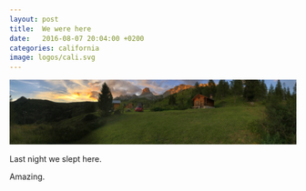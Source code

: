 ```yaml
---
layout: post
title:  We were here
date:   2016-08-07 20:04:00 +0200
categories: california
image: logos/cali.svg
---
```


![Panorama Cali Giau](/assets/images/panorama_cali-s.jpg#center100r)

Last night we slept here.

Amazing.
